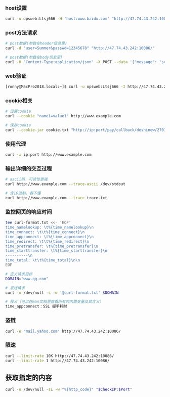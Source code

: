 
### host设置

```bash
curl -u opsweb:Ltsj666 -H 'host:www.baidu.com' "http://47.74.43.242:10086/"

```

### post方法请求

```bash
# post数据(参数在header信息里)
curl -d "user=Summer&passwd=12345678" "http://47.74.43.242:10086/"

# post数据(参数在body信息里)
curl -H "Content-Type:application/json" -X POST --data '{"message": "sunshine"}' http://localhost:8000/

```

### web验证

```bash
[ronny@MacPro2018.local:~]$ curl -u opsweb:Ltsj666 -I http://47.74.43.242:10086/

```


### cookie相关

```bash
# 设置cookie
curl --cookie "name1=value1" http://www.example.com

# 保存cookie
curl --cookie-jar cookie.txt "http://ip:port/pay/callback/deshinew/2701"

```

### 使用代理

```bash
curl -x ip:port http://www.example.com

```

### 输出详细的交互过程

```bash
# ascii码，可读性更强
curl http://www.example.com --trace-ascii /dev/stdout

# 含16进制，看不懂
curl http://www.example.com --trace trace.txt

```

### 监控网页的响应时间

```bash
tee curl-format.txt <<- 'EOF'
time_namelookup: \t%{time_namelookup}\n
time_connect: \t\t%{time_connect}\n
time_appconnect: \t%{time_appconnect}\n
time_redirect: \t\t%{time_redirect}\n
time_pretransfer: \t%{time_pretransfer}\n
time_starttransfer: \t%{time_starttransfer}\n
----------\n
time_total: \t\t%{time_total}\n\n
EOF

# 定义请求目标
DOMAIN="www.qq.com"

# 发送请求
curl -o /dev/null -s -w '@curl-format.txt' $DOMAIN

# 释义（可以在man文档里查看所有的内置变量及其含义）
time_appconnect：SSL 握手耗时

```

### 盗链
```bash
curl -e "mail.yahoo.com" http://47.74.43.242:10086/

```

### 限速

```bash
curl --limit-rate 10K http://47.74.43.242:10086/
curl --limit-rate 1 http://47.74.43.242:10086/

```

## 获取指定的内容
```bash
curl -o /dev/null -sL -w "%{http_code}" "$CheckIP:$Port"
```


